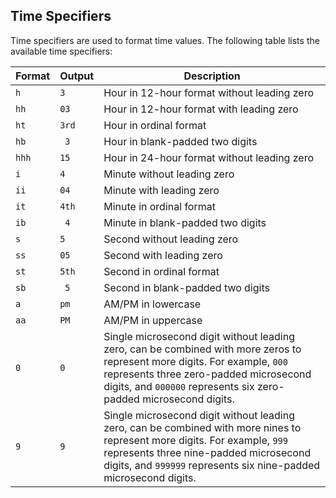 ## Time Specifiers

Time specifiers are used to format time values. The following table lists the available time specifiers:

| Format | Output | Description                                      |
| ------ | ------ | ------------------------------------------------ |
| `h`    | `3`    | Hour in 12-hour format without leading zero      |
| `hh`   | `03`   | Hour in 12-hour format with leading zero         |
| `ht`   | `3rd`  | Hour in ordinal format                           |
| `hb`   | ` 3`   | Hour in blank-padded two digits                  |
| `hhh`  | `15`   | Hour in 24-hour format without leading zero      |
| `i`    | `4`    | Minute without leading zero                      |
| `ii`   | `04`   | Minute with leading zero                         |
| `it`   | `4th`  | Minute in ordinal format                         |
| `ib`   | ` 4`   | Minute in blank-padded two digits                |
| `s`    | `5`    | Second without leading zero                      |
| `ss`   | `05`   | Second with leading zero                         |
| `st`   | `5th`  | Second in ordinal format                         |
| `sb`   | ` 5`   | Second in blank-padded two digits                |
| `a`    | `pm`   | AM/PM in lowercase                               |
| `aa`   | `PM`   | AM/PM in uppercase                               |
| `0`    | `0`    | Single microsecond digit without leading zero, can be combined with more zeros to represent more digits. For example, `000` represents three zero-padded microsecond digits, and `000000` represents six zero-padded microsecond digits. |
| `9`    | `9`    | Single microsecond digit without leading zero, can be combined with more nines to represent more digits. For example, `999` represents three nine-padded microsecond digits, and `999999` represents six nine-padded microsecond digits. |
